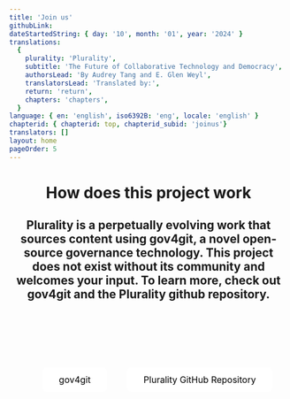 ```yaml
---
title: 'Join us'
githubLink:
dateStartedString: { day: '10', month: '01', year: '2024' }
translations:
  {
    plurality: 'Plurality',
    subtitle: 'The Future of Collaborative Technology and Democracy',
    authorsLead: 'By Audrey Tang and E. Glen Weyl',
    translatorsLead: 'Translated by:',
    return: 'return',
    chapters: 'chapters',
  }
language: { en: 'english', iso6392B: 'eng', locale: 'english' }
chapterid: { chapterid: top, chapterid_subid: 'joinus'}
translators: []
layout: home
pageOrder: 5
---
```

<style type="text/css">
.btn {
  background-color: #FFFFFF;
  border: none;
  margin: 0 0 0 0;  
  color: black;
  padding: 12px 30px;
  text-align: center;
  text-decoration: none;
  display: inline-block;
  font-size: 16px;
  border-radius: 8px;
}
</style>

<center>

# How does this project work

## Plurality is a perpetually evolving work that sources content using gov4git, a novel open-source governance technology. This project does not exist without its community and welcomes your input. To learn more, check out gov4git and the Plurality github repository.

<br>
<br>
<br>
<br>
<br>
<br>
<a href="https://github.com/gov4git/gov4git" style="margin: 0 32px 0 32px" class="btn">gov4git</a>
<a href="https://github.com/pluralitybook/plurality" class="btn">Plurality GitHub Repository</a>

</center>
